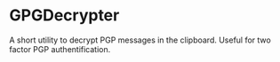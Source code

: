 GPGDecrypter
============

A short utility to decrypt PGP messages in the clipboard. Useful for two factor PGP authentification.
